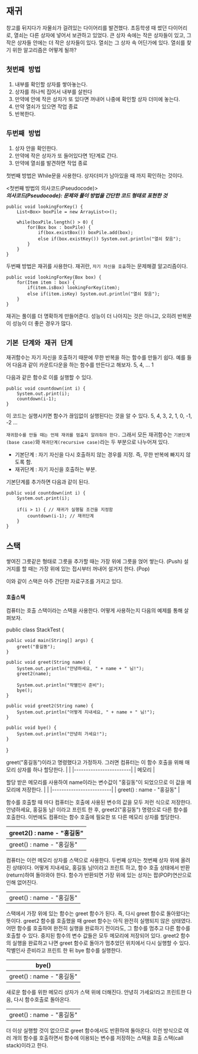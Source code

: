 # `재귀`
창고를 뒤지다가 자물쇠가 걸려있는 다이어리를 발견했다.
초등학생 때 썼던 다이어리로, 열쇠는 다른 상자에 넣어서 보관하고 있었다.
큰 상자 속에는 작은 상자들이 있고, 그 작은 상자들 안에는 더 작은 상자들이 있다.
열쇠는 그 상자 속 어딘가에 있다. 열쇠를 찾기 위한 알고리즘은 어떻게 될까?

## `첫번째 방법`
1. 내부를 확인할 상자를 쌓아놓는다.
2. 상자를 하나씩 집어서 내부를 살핀다
3. 만약에 안에 작은 상자가 또 있다면 꺼내어 나중에 확인할 상자 더미에 놓는다.
4. 만약 열쇠가 있으면 작업 종료
5. 반복한다.

## `두번째 방법`
1. 상자 안을 확인한다.
2. 만약에 작은 상자가 또 들어있다면 1단계로 간다.
3. 만약에 열쇠를 발견하면 작업 종료

첫번째 방법은 While문을 사용한다.
상자더미가 남아있을 때 까지 확인하는 것이다.

<첫번째 방법의 의사코드(Pseudocode)>  
***의사코드(Pseudocode): 문제와 풀이 방법을 간단한 코드 형태로 표현한 것***
~~~
public void lookingForKey() {
    List<Box> boxPile = new ArrayList<>();

    while(boxPile.length() > 0) {
        for(Box box : boxPile) {
            if(box.existBox()) boxPile.add(box);
            else if(box.existKey()) System.out.println("열쇠 찾음");
        }
    }
}
~~~

두번째 방법은 재귀를 사용한다.
재귀란, `자기 자신을 호출`하는 문제해결 알고리즘이다.
~~~
public void lookingForKey(Box box) {
    for(Item item : box) {
        if(item.isBox) lookingForKey(item);
        else if(item.isKey) System.out.println("열쇠 찾음");
    }
}
~~~

재귀는 풀이를 더 명확하게 만들어준다.
성능이 더 나아지는 것은 아니고, 오히려 반복문이 성능이 더 좋은 경우가 많다.

## `기본 단계와 재귀 단계`
재귀함수는 자기 자신을 호출하기 때문에 무한 반복을 하는 함수를 만들기 쉽다.
예를 들어 다음과 같이 카운트다운을 하는 함수를 만든다고 해보자.
5, 4, ... 1

다음과 같은 함수로 이를 실행할 수 있다.
~~~
public void countdown(int i) {
    System.out.print(i);
    countdown(i-1);
}
~~~

이 코드는 실행시키면 함수가 끊임없이 실행된다는 것을 알 수 있다.
5, 4, 3, 2, 1, 0, -1, -2 ...

`재귀함수를 만들 때는 언제 재귀를 멈출지 알려줘야 한다.`
그래서 모든 재귀함수는 `기본단계(base case)`와 `재귀단계(recursive case)`라는 두 부분으로 나누어져 있다.
* 기본단계 : 자기 자신을 다시 호출하지 않는 경우를 지정. 즉, 무한 반복에 빠지지 않도록 함.
* 재귀단계 : 자기 자신을 호출하는 부분.

기본단계를 추가하면 다음과 같이 된다.
~~~
public void countdown(int i) {
    System.out.print(i);

    if(i > 1) { // 재귀가 실행될 조건을 지정함
        countdown(i-1); // 재귀단계
    }
}
~~~

## 스택
쌓여진 그릇같은 형태로 그릇을 추가할 때는 가장 위에 그릇을 얹어 쌓는다. (Push)
설거지를 할 때는 가장 위에 있는 접시부터 꺼내어 설거지 한다. (Pop)

이와 같이 스택은 아주 간단한 자료구조를 가지고 있다.

### `호출스택`
컴퓨터는 호출 스택이라는 스택을 사용한다. 
어떻게 사용하는지 다음의 예제를 통해 살펴보자.

public class StackTest {

    public void main(String[] args) {
        greet("홍길동");
    }

    public void greet(String name) {
        System.out.println("안녕하세요, " + name + " 님!");
        greet2(name);

        System.out.println("작별인사 준비");
        bye();
    }

    public void greet2(String name) {
        System.out.println("어떻게 지내세요, " + name + " 님!");
    }

    public void bye() {
        System.out.println("안녕히 가세요!");
    }
}

greet("홍길동")이라고 명령했다고 가정하자.
그러면 컴퓨터는 이 함수 호출을 위해 매모리 상자를 하나 할당한다.
|                        |
|------------------------|
| 메모리                   |

할당 받은 메모리를 사용하여 name이라는 변수값이 "홍길동"이 되었으므로 이 값을 메모리에 저장한다.
|                         |
|-------------------------|
| greet() : name - "홍길동" |

함수를 호출할 때 마다 컴퓨터는 호출에 사용된 변수의 값을 모두 저런 식으로 저장한다.
안녕하세요, 홍길동 님! 이라고 프린트 한 후, greet2("홍길동") 명령으로 다른 함수를 호출한다.
이번에도 컴퓨터는 함수 호출에 필요한 또 다른 메모리 상자를 할당한다.

| greet2() : name - "홍길동"|
|-------------------------|
| greet() : name - "홍길동" |

컴퓨터는 이런 메모리 상자를 스택으로 사용한다. 두번째 상자는 첫번째 상자 위에 올려진 상태이다.
어떻게 지내세요, 홍길동 님!이라고 프린트 하고, 함수 호출 상태에서 반환(return)하여 돌아와야 한다.
함수가 반환되면 가장 위에 있는 상자는 팝(POP)연산으로 인해 없어진다.

|                         |
|-------------------------|
| greet() : name - "홍길동" |

스택에서 가장 위에 있는 함수는 greet 함수가 된다. 즉, 다시 greet 함수로 돌아왔다는 뜻이다.
greet2 함수를 호출했을 때 greet 함수는 아직 완전히 실행되지 않은 상태였다.
어떤 함수를 호출하여 완전히 실행을 완료하기 전이라도, 그 함수를 멈추고 다른 함수를 호출할 수 있다.
중지된 함수의 변수 값들은 모두 메모리에 저장되어 있다.
greet2 함수의 실행을 완료하고 나면 greet 함수로 돌아가 멈추었던 위치에서 다시 실행할 수 있다.작별인사 준비라고 프린트 한 뒤 bye 함수를 실행한다.

| bye()                   |
|-------------------------|
| greet() : name - "홍길동" |

새로운 함수를 위한 메모리 상자가 스택 위에 더해진다.
안녕히 가세요!라고 프린트한 다음, 다시 함수호출로 돌아온다.

|                         |
|-------------------------|
| greet() : name - "홍길동" |

더 이상 실행할 것이 없으므로 greet 함수에서도 반환하여 돌아온다.
이런 방식으로 여러 개의 함수를 호출하면서 함수에 이용되는 변수를 저장하는 스택을 호출 스택(call stack)이라고 한다.